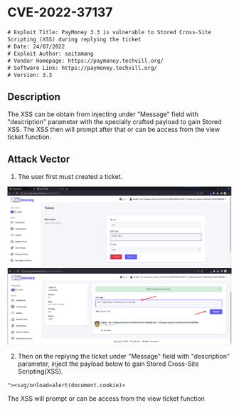 # CVE-2022-37137
```
# Exploit Title: PayMoney 3.3 is vulnerable to Stored Cross-Site Scripting (XSS) during replying the ticket
# Date: 24/07/2022
# Exploit Author: saitamang
# Vendor Homepage: https://paymoney.techvill.org/
# Software Link: https://paymoney.techvill.org/
# Version: 3.3
```

## Description
The XSS can be obtain from injecting under "Message" field with "description" parameter with the specially crafted payload to gain Stored XSS.
The XSS then will prompt after that or can be access from the view ticket function.

## Attack Vector
1. The user first must created a ticket.
<img src="https://raw.githubusercontent.com/saitamang/POC-DUMP/main/PayMoney/img/xss1/1.png">
<img src="https://github.com/saitamang/POC-DUMP/blob/main/PayMoney/img/xss1/2.png?raw=true">

2. Then on the replying the ticket under "Message" field with "description" parameter, inject the payload below to gain Stored Cross-Site Scripting(XSS).
```
"><svg/onload=alert(document.cookie)>
```

The XSS will prompt or can be access from the view ticket function


